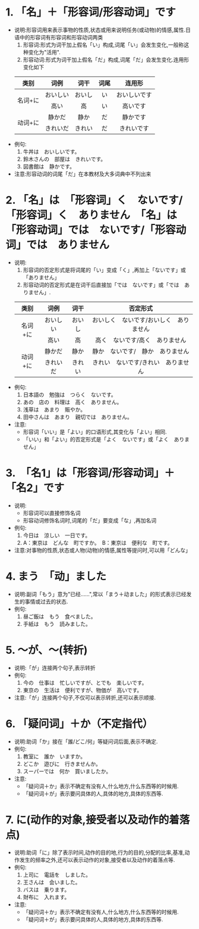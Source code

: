 # 1. 「名」＋「形容词/形容动词」です
  - 说明:形容词用来表示事物的性质,状态或用来说明任务(或动物)的情感,属性.日语中的形容词有形容词和形容动词两类
    1. 形容词:形式为词干加上假名「い」构成,词尾「い」会发生变化,一般称这种变化为"活用".
    2. 形容动词:形式为词干加上假名「だ」构成,词尾「だ」会发生变化.连用形变化如下
    <table>
       <thead>
         <tr>
          <th align="center">类别</th>
          <th align="center">词例</th>
          <th align="center">词干</th>
          <th align="center">词尾</th>
          <th align="center">连用形</th>
         </tr>
       </thead>
       <tbody>
         <tr>
            <td align="center" rowspan="2">名词+に</td>
            <td align="center">おいしい</td>
            <td align="center">おいし</td>
            <td align="center">い</td>
            <td align="center">おいしいです</td>
         </tr>
         <tr>
            <td align="center">高い</td>
            <td align="center">高</td>
            <td align="center">い</td>
            <td align="center">高いです</td>
         </tr>
         <tr>
            <td align="center" rowspan="2">动词+に</td>
            <td align="center">静かだ</td>
            <td align="center">静か</td>
            <td align="center">だ</td>
            <td align="center">静かです</td>
         </tr>
         <tr>
            <td align="center">きれいだ</td>
            <td align="center">きれい</td>
            <td align="center">だ</td>
            <td align="center">きれいです</td>
         </tr>
       </tbody>
    </table>
  - 例句:
     1. 牛丼は　おいしいです。
     2. 鈴木さんの　部屋は　きれいです。
     3. 図書館は　静かです。
  - 注意:形容动词的词尾「だ」在本教材及大多词典中不列出来

# 2. 「名」は　「形容词」く　ないです/「形容词」く　ありません　「名」は　「形容动词」では　ないです/「形容动词」では　ありません
  - 说明:
    1. 形容词的否定形式是将词尾的「い」变成「く」,再加上「ないです」或「ありません」
    2. 形容动词的否定形式是在词干后直接加「では　ないです」或「では　ありません」.
    <table>
       <thead>
         <tr>
          <th align="center">类别</th>
          <th align="center">词例</th>
          <th align="center">词干</th>
          <th align="center">否定形式</th>
         </tr>
       </thead>
       <tbody>
         <tr>
            <td align="center" rowspan="2">名词+に</td>
            <td align="center">おいしい</td>
            <td align="center">おいし</td>
            <td align="center">おいしく　ないです/おいしく　ありません</td>
         </tr>
         <tr>
            <td align="center">高い</td>
            <td align="center">高</td>
            <td align="center">高く　ないです/高く　ありません</td>
         </tr>
         <tr>
            <td align="center" rowspan="2">动词+に</td>
            <td align="center">静かだ</td>
            <td align="center">静か</td>
            <td align="center">静か　ないです/　静か　ありません</td>
         </tr>
         <tr>
            <td align="center">きれいだ</td>
            <td align="center">きれい</td>
            <td align="center">きれい　ないです/きれい　ありません</td>
         </tr>
       </tbody>
    </table>
  - 例句:
     1. 日本語の　勉強は　つらく　ないです。
     2. あの　店の　料理は　高く　ありません。
     3. 浅草は　あまり　賑やか。
     4. 田中さんは　あまり　親切では　ありません。
  - 注意:
     - 形容词「いい」是「よい」的口语形式,其变化与「よい」相同.
     - 「いい」和「よい」的否定形式是「よく　ないです」或「よく　ありません」

# 3.　「名1」は「形容词/形容动词」＋「名2」です
  - 说明:
     - 形容词可以直接修饰名词
     - 形容动词修饰名词时,词尾的「だ」要变成「な」,再加名词
  - 例句:
     1. 今日は　涼しい　一日です。
     2. A：東京は　どんな　町ですか。　B：東京は　便利な　町です。
  - 注意:对事物的性质,状态或人物(动物)的情感,属性等提问时,可以用「どんな」

# 4. まう　「动」ました
  - 说明:副词「もう」意为"已经......",常以「まう＋动ました」的形式表示已经发生的事情或过去的状态.
  - 例句:
     1. 昼ご飯は　もう　食べました。
     2. 手紙は　もう　読みました。

# 5. ～が、～(转折)
  - 说明:「が」连接两个句子,表示转折
  - 例句:
     1. 今の　仕事は　忙しいですが、とでも　楽しいです。
     2. 東京の　生活は　便利ですが、物価が　高いです。
  - 注意:「が」连接两个句子,不仅可以表示转折,还可以表示顺接.
 
# 6. 「疑问词」＋か（不定指代）
  - 说明:助词「か」接在「誰/どこ/何」等疑问词后面,表示不确定.
  - 例句:
     1. 教室に　誰か　いますか。
     2. どこか　遊びに　行きませんか。
     3. スーパーでは　何か　買いましたか。
  - 注意:
     - 「疑问词＋か」表示不确定有没有人,什么地方,什么东西等的时候用.
     - 「疑问词＋が」表示要问具体的人,具体的地方,具体的东西等.

# 7. に(动作的对象,接受者以及动作的着落点)
  - 说明:助词「に」除了表示时间,动作的目的地,行为的目的,分配的比率,基准,动作发生的频率之外,还可以表示动作的对象,接受者以及动作的着落点等.
  - 例句:
     1. 上司に　電話を　しました。
     2. 王さんは　会いました。
     3. バスは　乗ります。
     4. 財布に　入れます。
  - 注意:
     - 「疑问词＋か」表示不确定有没有人,什么地方,什么东西等的时候用.
     - 「疑问词＋が」表示要问具体的人,具体的地方,具体的东西等.